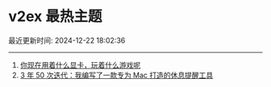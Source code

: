 # v2ex 最热主题

最近更新时间: 2024-12-22 18:02:36

--- 
1. [你现在用着什么显卡，玩着什么游戏呢](https://www.v2ex.com/t/1099346) 
2. [3 年 50 次迭代：我编写了一款专为 Mac 打造的休息提醒工具](https://www.v2ex.com/t/1099352) 
